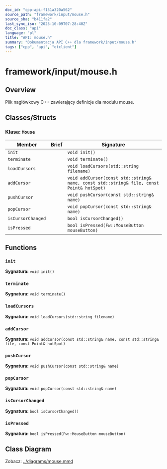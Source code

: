 ```yaml
---
doc_id: "cpp-api-f151a320a562"
source_path: "framework/input/mouse.h"
source_sha: "b411fa2"
last_sync_iso: "2025-10-09T07:28:40Z"
doc_class: "api"
language: "pl"
title: "API: mouse.h"
summary: "Dokumentacja API C++ dla framework/input/mouse.h"
tags: ["cpp", "api", "otclient"]
---
```


# framework/input/mouse.h

## Overview

Plik nagłówkowy C++ zawierający definicje dla modułu mouse.

## Classes/Structs

### Klasa: `Mouse`

| Member | Brief | Signature |
|--------|-------|-----------|
| `init` |  | `void init()` |
| `terminate` |  | `void terminate()` |
| `loadCursors` |  | `void loadCursors(std::string filename)` |
| `addCursor` |  | `void addCursor(const std::string& name, const std::string& file, const Point& hotSpot)` |
| `pushCursor` |  | `void pushCursor(const std::string& name)` |
| `popCursor` |  | `void popCursor(const std::string& name)` |
| `isCursorChanged` |  | `bool isCursorChanged()` |
| `isPressed` |  | `bool isPressed(Fw::MouseButton mouseButton)` |

## Functions

### `init`

**Sygnatura:** `void init()`

### `terminate`

**Sygnatura:** `void terminate()`

### `loadCursors`

**Sygnatura:** `void loadCursors(std::string filename)`

### `addCursor`

**Sygnatura:** `void addCursor(const std::string& name, const std::string& file, const Point& hotSpot)`

### `pushCursor`

**Sygnatura:** `void pushCursor(const std::string& name)`

### `popCursor`

**Sygnatura:** `void popCursor(const std::string& name)`

### `isCursorChanged`

**Sygnatura:** `bool isCursorChanged()`

### `isPressed`

**Sygnatura:** `bool isPressed(Fw::MouseButton mouseButton)`

## Class Diagram

Zobacz: [../diagrams/mouse.mmd](../diagrams/mouse.mmd)
